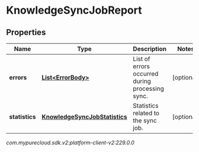 # KnowledgeSyncJobReport


## Properties

| Name | Type | Description | Notes |
| ------------ | ------------- | ------------- | ------------- |
| **errors** | [**List&lt;ErrorBody&gt;**](ErrorBody) | List of errors occurred during processing sync. |  [optional] |
| **statistics** | [**KnowledgeSyncJobStatistics**](KnowledgeSyncJobStatistics) | Statistics related to the sync job. |  [optional] |




_com.mypurecloud.sdk.v2:platform-client-v2:229.0.0_
